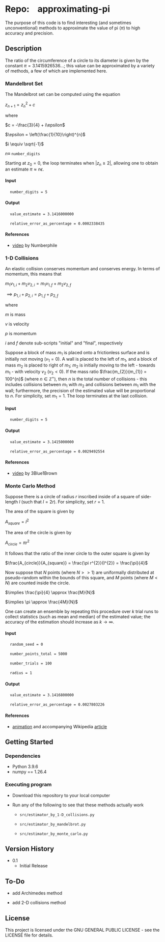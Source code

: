 # Repo:    approximating-pi

The purpose of this code is to find interesting (and sometimes unconventional) methods to approximate the value of pi ($\pi$) to high accuracy and precision.

## Description

The ratio of the circumference of a circle to its diameter is given by the constant $\pi=3.1415926536...$; this value can be approximated by a variety of methods, a few of which are implemented here.

### Mandelbrot Set

The Mandelbrot set can be computed using the equation

$z_{n+1} = z_{n}^2 + c$

where

$c = -\frac{3}{4} + i\epsilon$

$\epsilon = \left(\frac{1}{10}\right)^{n}$ 

$i \equiv \sqrt{-1}$

$n \equiv$ `number_digits`  

Starting at $z_{0}=0$, the loop terminates when $|z_{n} \geq 2|$, allowing one to obtain an estimate $\pi \approx n \epsilon$.  

#### Input

    `number_digits = 5`

#### Output

    `value_estimate = 3.1416000000`

    `relative_error_as_percentage = 0.0002338435`

#### References

* [video](https://www.youtube.com/watch?v=d0vY0CKYhPY) by Numberphile

### 1-D Collisions

An elastic collision conserves momentum and conserves energy. In terms of momentum, this means that

$m_{1}v_{1, i} + m_{2}v_{2, i} = m_{1}v_{1, f} + m_{2}v_{2, f}$

$\implies p_{1, i} + p_{2, i} = p_{1, f} + p_{2, f}$

where

$m$ is mass

$v$ is velocity

$p$ is momentum

$i$ and $f$ denote sub-scripts "initial" and "final", respectively

Suppose a block of mass $m_{1}$ is placed onto a frictionless surface and is initially not moving ($v_{1} = 0$). A wall is placed to the left of $m_{1}$, and a block of mass $m_{2}$ is placed to right of $m_{1}$; $m_{2}$ is initially moving to the left - towards $m_{1}$ - with velocity $v_{2}$ ($v_{2} < 0$).  If the mass ratio $\frac{m_{2}}{m_{1}} = 100^{n}$ (where $n \in \mathbb{Z}^{+}$), then $n$ is the total number of collisions - this includes collisions between $m_{1}$ with $m_{2}$ and collisions between $m_{1}$ with the wall; furthermore, the precision of the estimated value will be proportional to $n$. For simplicity, set $m_{1} = 1$. The loop terminates at the last collision.

#### Input

    `number_digits = 5`

#### Output

    `value_estimate = 3.1415000000`

    `relative_error_as_percentage = 0.0029492554`

#### References

* [video](https://www.youtube.com/watch?v=HEfHFsfGXjs) by 3Blue1Brown

### Monte Carlo Method

Suppose there is a circle of radius $r$ inscribed inside of a square of side-length $l$ (such that $l = 2r$). For simplicity, set $r=1$. 

The area of the square is given by

$A_{square} = l^{2}$

The area of the circle is given by

$A_{circle} = \pi r^{2}$

It follows that the ratio of the inner circle to the outer square is given by

$\frac{A_{circle}}{A_{square}} = \frac{\pi r^{2}}{l^{2}} = \frac{\pi}{4}$

Now suppose that $N$ points (where $N >> 1$) are uniformally distributed at pseudo-random within the bounds of this square, and $M$ points (where $M < N$) are counted inside the circle.

$\implies \frac{\pi}{4} \approx \frac{M}{N}$

$\implies \pi \approx \frac{4M}{N}$

One can create an ensemble by repeating this procedure over $k$ trial runs to collect statistics (such as mean and median) of the estimated value; the accuracy of the estimation should increase as $k \rightarrow \infty$.

#### Input

    `random_seed = 0`

    `number_points_total = 5000`

    `number_trials = 100`

    `radius = 1`

#### Output

    `value_estimate = 3.1416800000`

    `relative_error_as_percentage = 0.0027803226`

#### References

* [animation](https://commons.wikimedia.org/wiki/File:Pi_monte_carlo_all.gif) and accompanying Wikipedia [article](https://en.wikipedia.org/wiki/Monte_Carlo_method)

## Getting Started

### Dependencies

* Python 3.9.6
* numpy == 1.26.4

### Executing program

* Download this repository to your local computer

* Run any of the following to see that these methods actually work
  
  * `src/estimator_by_1-D_collisions.py`
  
  * `src/estimator_by_mandelbrot.py`
  
  * `src/estimator_by_monte_carlo.py`

## Version History

* 0.1
  * Initial Release

## To-Do

* add Archimedes method

* add 2-D collisions method

## License

This project is licensed under the GNU GENERAL PUBLIC LICENSE - see the LICENSE file for details.
